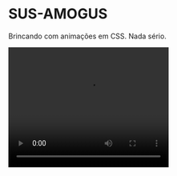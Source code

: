 # SUS-AMOGUS
Brincando com animações em CSS. Nada sério. 

<video width="320" height="240" controls>
  <source src="auladecss.mp4" type="video/mp4">
</video>
